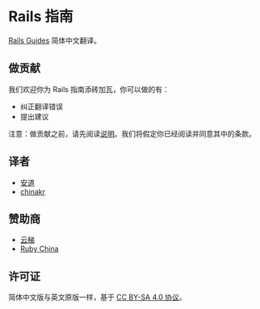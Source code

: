 # Rails 指南

[Rails Guides](http://guides.rubyonrails.org/) 简体中文翻译。

## 做贡献

我们欢迎你为 Rails 指南添砖加瓦，你可以做的有：

- 纠正翻译错误
- 提出建议

注意：做贡献之前，请先阅读[说明](https://github.com/AndorChen/rails-guides/blob/master/CONTRIBUTING.md)。我们将假定你已经阅读并同意其中的条款。

## 译者

- [安道](http://about.ac)
- [chinakr](https://github.com/chinakr)

## 赞助商

- [云梯](https://www.ytruby.com)
- [Ruby China](https://ruby-china.org)

## 许可证

简体中文版与英文原版一样，基于 [CC BY-SA 4.0 协议](https://creativecommons.org/licenses/by-sa/4.0/deed.zh)。
